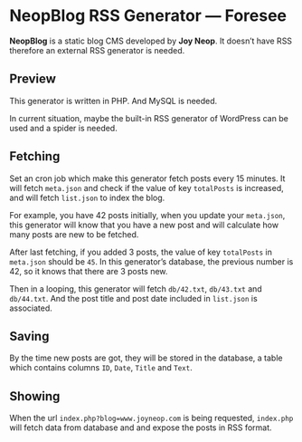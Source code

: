 # NeopBlog RSS Generator — Foresee #

**NeopBlog** is a static blog CMS developed by **Joy Neop**. It doesn’t have RSS therefore an external RSS generator is needed.

## Preview ##

This generator is written in PHP. And MySQL is needed.

In current situation, maybe the built-in RSS generator of WordPress can be used and a spider is needed.

## Fetching ##

Set an cron job which make this generator fetch posts every 15 minutes. It will fetch `meta.json` and check if the value of key `totalPosts` is increased, and will fetch `list.json` to index the blog.

For example, you have 42 posts initially, when you update your `meta.json`, this generator will know that you have a new post and will calculate how many posts are new to be fetched.

After last fetching, if you added 3 posts, the value of key `totalPosts` in `meta.json` should be `45`. In this generator’s database, the previous number is 42, so it knows that there are 3 posts new.

Then in a looping, this generator will fetch `db/42.txt`, `db/43.txt` and `db/44.txt`. And the post title and post date included in `list.json` is associated.

## Saving ##

By the time new posts are got, they will be stored in the database, a table which contains columns `ID`, `Date`, `Title` and `Text`.

## Showing ##

When the url `index.php?blog=www.joyneop.com` is 	being requested, `index.php` will fetch data from database and and expose the posts in RSS format.